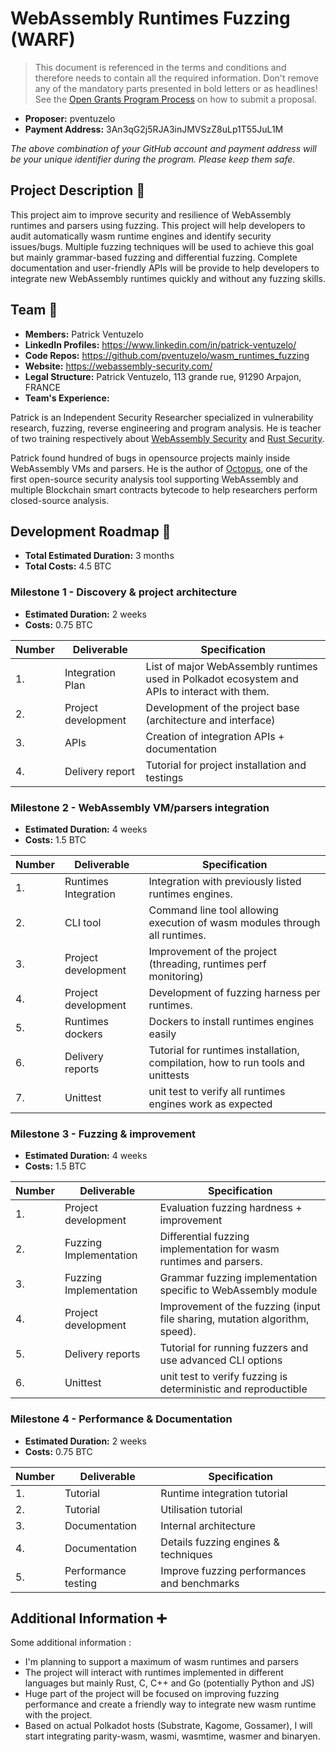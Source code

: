 # WebAssembly Runtimes Fuzzing (WARF)

> This document is referenced in the terms and conditions and therefore needs to contain all the required information. Don't remove any of the mandatory parts presented in bold letters or as headlines! See the [Open Grants Program Process](https://github.com/w3f/Open-Grants-Program/blob/master/README_2.md) on how to submit a proposal.

* **Proposer:** pventuzelo
* **Payment Address:** 3An3qG2j5RJA3inJMVSzZ8uLp1T55JuL1M

*The above combination of your GitHub account and payment address will be your unique identifier during the program. Please keep them safe.*

## Project Description :page_facing_up:

This project aim to improve security and resilience of WebAssembly runtimes and parsers using fuzzing. This project will help developers to audit automatically wasm runtime engines and identify security issues/bugs. Multiple fuzzing techniques will be used to achieve this goal but mainly grammar-based fuzzing and differential fuzzing. Complete documentation and user-friendly APIs will be provide to help developers to integrate new WebAssembly runtimes quickly and without any fuzzing skills.

## Team :busts_in_silhouette:

* **Members:** Patrick Ventuzelo
* **LinkedIn Profiles:** https://www.linkedin.com/in/patrick-ventuzelo/
* **Code Repos:** https://github.com/pventuzelo/wasm_runtimes_fuzzing
* **Website:** https://webassembly-security.com/
* **Legal Structure:** Patrick Ventuzelo, 113 grande rue, 91290 Arpajon, FRANCE
* **Team's Experience:**

Patrick is an Independent Security Researcher specialized in vulnerability research, fuzzing, reverse engineering and program analysis. He is teacher of two training respectively about [WebAssembly Security](https://webassembly-security.com/wasm-security-training/) and [Rust Security](https://webassembly-security.com/rust-security-training/).

Patrick found hundred of bugs in opensource projects mainly inside WebAssembly VMs and parsers. He is the author of [Octopus](https://github.com/pventuzelo/octopus), one of the first open-source security analysis tool supporting WebAssembly and multiple Blockchain smart contracts bytecode to help researchers perform closed-source analysis.

## Development Roadmap :nut_and_bolt:

* **Total Estimated Duration:** 3 months
* **Total Costs:** 4.5 BTC

### Milestone 1 - Discovery & project architecture

* **Estimated Duration:** 2 weeks
* **Costs:** 0.75 BTC

| Number | Deliverable | Specification |
| ------------- | ------------- | ------------- |
| 1. | Integration Plan | List of major WebAssembly runtimes used in Polkadot ecosystem and APIs to interact with them. |  
| 2.  | Project development | Development of the project base (architecture and interface) |  
| 3.  | APIs | Creation of integration APIs + documentation |
| 4.  | Delivery report | Tutorial for project installation and testings |

### Milestone 2 - WebAssembly VM/parsers integration

* **Estimated Duration:** 4 weeks
* **Costs:** 1.5 BTC

| Number | Deliverable | Specification |
| ------------- | ------------- | ------------- |
| 1.  | Runtimes Integration | Integration with previously listed runtimes engines. |  
| 2.  | CLI tool | Command line tool allowing execution of wasm modules through all runtimes. |  
| 3.  | Project development | Improvement of the project (threading, runtimes perf monitoring) |  
| 4.  | Project development | Development of fuzzing harness per runtimes. |
| 5.  | Runtimes dockers | Dockers to install runtimes engines easily |
| 6.  | Delivery reports | Tutorial for runtimes installation, compilation, how to run tools and unittests |
| 7.  | Unittest | unit test to verify all runtimes engines work as expected |  

### Milestone 3 - Fuzzing & improvement

* **Estimated Duration:** 4 weeks
* **Costs:** 1.5 BTC

| Number | Deliverable | Specification |
| ------------- | ------------- | ------------- |
| 1.  | Project development | Evaluation fuzzing hardness + improvement |
| 2.  | Fuzzing Implementation | Differential fuzzing implementation for wasm runtimes and parsers. |
| 3.  | Fuzzing Implementation | Grammar fuzzing implementation specific to WebAssembly module |
| 4.  | Project development | Improvement of the fuzzing (input file sharing, mutation algorithm, speed). |
| 5.  | Delivery reports | Tutorial for running fuzzers and use advanced CLI options |
| 6.  | Unittest | unit test to verify fuzzing is deterministic and reproductible |  

### Milestone 4 - Performance & Documentation

* **Estimated Duration:** 2 weeks
* **Costs:** 0.75 BTC

| Number | Deliverable | Specification |
| ------------- | ------------- | ------------- |
| 1.  | Tutorial | Runtime integration tutorial |
| 2.  | Tutorial | Utilisation tutorial |
| 3.  | Documentation | Internal architecture |
| 4.  | Documentation | Details fuzzing engines & techniques |
| 5.  | Performance testing | Improve fuzzing performances and benchmarks |

## Additional Information :heavy_plus_sign:

Some additional information :

* I'm planning to support a maximum of wasm runtimes and parsers
* The project will interact with runtimes implemented in different languages but mainly Rust, C, C++ and Go (potentially Python and JS)
* Huge part of the project will be focused on improving fuzzing performance and create a friendly way to integrate new wasm runtime with the project.
* Based on actual Polkadot hosts (Substrate, Kagome, Gossamer), I will start integrating parity-wasm, wasmi, wasmtime, wasmer and binaryen.
